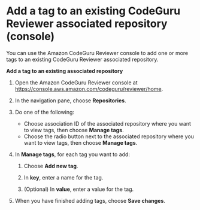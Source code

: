 # Add a tag to an existing CodeGuru Reviewer associated repository \(console\)<a name="how-to-tag-associated-repository-add-on-existing-console"></a>

You can use the Amazon CodeGuru Reviewer console to add one or more tags to an existing CodeGuru Reviewer associated repository\. 

**Add a tag to an existing associated repository**

1. Open the Amazon CodeGuru Reviewer console at [https://console\.aws\.amazon\.com/codeguru/reviewer/home](https://console.aws.amazon.com/codeguru/reviewer/home)\.

1. In the navigation pane, choose **Repositories**\.

1. Do one of the following: 
   + Choose association ID of the associated repository where you want to view tags, then choose **Manage tags**\.
   + Choose the radio button next to the associated repository where you want to view tags, then choose **Manage tags**\.

1. In **Manage tags**, for each tag you want to add: 

   1. Choose **Add new tag**\. 

   1. In **key**, enter a name for the tag\. 

   1. \(Optional\) In **value**, enter a value for the tag\. 

1. When you have finished adding tags, choose **Save changes**\.